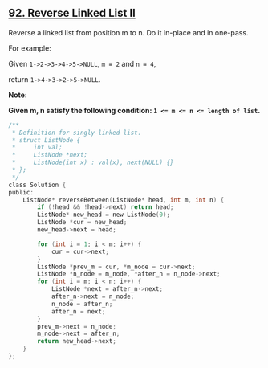## [92. Reverse Linked List II](https://leetcode.com/problems/reverse-linked-list-ii/description/)

Reverse a linked list from position m to n. Do it in-place and in one-pass.

For example:

Given `1->2->3->4->5->NULL`, `m = 2` and `n = 4`,

return `1->4->3->2->5->NULL`.

**Note:**

**Given m, n satisfy the following condition:
`1 <= m <= n <= length of list`.**

```c
/**
 * Definition for singly-linked list.
 * struct ListNode {
 *     int val;
 *     ListNode *next;
 *     ListNode(int x) : val(x), next(NULL) {}
 * };
 */
class Solution {
public:
    ListNode* reverseBetween(ListNode* head, int m, int n) {
        if (!head && !head->next) return head;
        ListNode* new_head = new ListNode(0);
        ListNode *cur = new_head;
        new_head->next = head;

        for (int i = 1; i < m; i++) {
            cur = cur->next;
        }
        ListNode *prev_m = cur, *m_node = cur->next;
        ListNode *n_node = m_node, *after_n = n_node->next;
        for (int i = m; i < n; i++) {
            ListNode *next = after_n->next;
            after_n->next = n_node;
            n_node = after_n;
            after_n = next;
        }
        prev_m->next = n_node;
        m_node->next = after_n;
        return new_head->next;
    }
};
```
